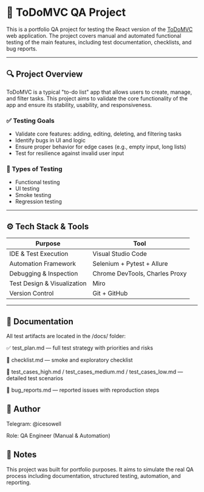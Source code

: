 
# 🧪 ToDoMVC QA Project

This is a portfolio QA project for testing the React version of the [ToDoMVC](https://todomvc.com/examples/react/dist/) web application. The project covers manual and automated functional testing of the main features, including test documentation, checklists, and bug reports.

---

## 🔍 Project Overview

ToDoMVC is a typical "to-do list" app that allows users to create, manage, and filter tasks. This project aims to validate the core functionality of the app and ensure its stability, usability, and responsiveness.

### ✅ Testing Goals
- Validate core features: adding, editing, deleting, and filtering tasks
- Identify bugs in UI and logic
- Ensure proper behavior for edge cases (e.g., empty input, long lists)
- Test for resilience against invalid user input

### 🧪 Types of Testing
- Functional testing
- UI testing
- Smoke testing
- Regression testing

---

## ⚙️ Tech Stack & Tools

| Purpose                    | Tool                             |
|---------------------------|----------------------------------|
| IDE & Test Execution      | Visual Studio Code               |
| Automation Framework      | Selenium + Pytest + Allure       |
| Debugging & Inspection    | Chrome DevTools, Charles Proxy   |
| Test Design & Visualization | Miro                           |
| Version Control           | Git + GitHub                     |

---
## 📁 Documentation
All test artifacts are located in the /docs/ folder:

✅ test_plan.md — full test strategy with priorities and risks

🧾 checklist.md — smoke and exploratory checklist

🧪 test_cases_high.md / test_cases_medium.md / test_cases_low.md — detailed test scenarios

🐞 bug_reports.md — reported issues with reproduction steps


## 👤 Author
Telegram: @icesowell

Role: QA Engineer (Manual & Automation)

## 🧠 Notes
This project was built for portfolio purposes. It aims to simulate the real QA process including documentation, structured testing, automation, and reporting. 
